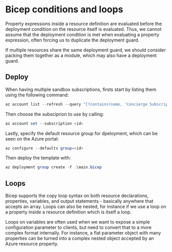 # Bicep conditions and loops
Property expressions inside a resource definition are evaluated before the deployment condition on the resource itself is evaluated. Thus, we cannot assume that the deployment condition is met when evaluating a property expression, often forcing us to duplicate the deployment guard.

If multiple resources share the same deployment guard, we should consider packing them together as a module, which may also have a deployment guard.

## Deploy
When having multiple sandbox subscriptions, firsts start by listing them using the following command:

```powershell
az account list --refresh --query "[?contains(name, 'Concierge Subscription')].id" --output table
```

Then choose the subsciprion to use by calling:

```powershell
az account set --subscription <id>
```

Lastly, specify the default resource group for dpeloyment, which can be seen on the Azure portal:

```powershell
az configure --defaults group=<id>
```

Then deploy the template with:

```powershell
az deployment group create -f .\main.bicep
```

## Loops
Bicep supports the copy loop syntax on both resource declarations, properties, variables, and output statements - basically anywhere that accepts an array.
Loops can also be nested, for instance if we use a loop on a property inside a resource definition which is itself a loop.

Loops on variables are often used when we want to expose a simple configuration parameter to clients, but need to convert that to a more complex format internally.
For instance, a flat parameter object with many properties can be turned into a complex nested object accepted by an Azure resource property.
